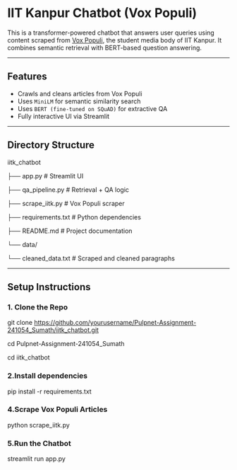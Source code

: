 # IIT Kanpur Chatbot (Vox Populi)

This is a transformer-powered chatbot that answers user queries using content scraped from [Vox Populi](https://voxiitk.com), the student media body of IIT Kanpur. It combines semantic retrieval with BERT-based question answering.

---

## Features

- Crawls and cleans articles from Vox Populi
- Uses `MiniLM` for semantic similarity search
- Uses `BERT (fine-tuned on SQuAD)` for extractive QA
- Fully interactive UI via Streamlit

---

## Directory Structure

iitk_chatbot

├── app.py                 # Streamlit UI

├── qa_pipeline.py         # Retrieval + QA logic

├── scrape_iitk.py         # Vox Populi scraper

├── requirements.txt       # Python dependencies

├── README.md              # Project documentation

└── data/

└── cleaned_data.txt   # Scraped and cleaned paragraphs

---

## Setup Instructions

### 1. Clone the Repo

git clone https://github.com/yourusername/Pulpnet-Assignment-241054_Sumath/iitk_chatbot.git

cd Pulpnet-Assignment-241054_Sumath

cd iitk_chatbot

### 2.Install dependencies
pip install -r requirements.txt

### 4.Scrape Vox Populi Articles
python scrape_iitk.py

### 5.Run the Chatbot
streamlit run app.py
